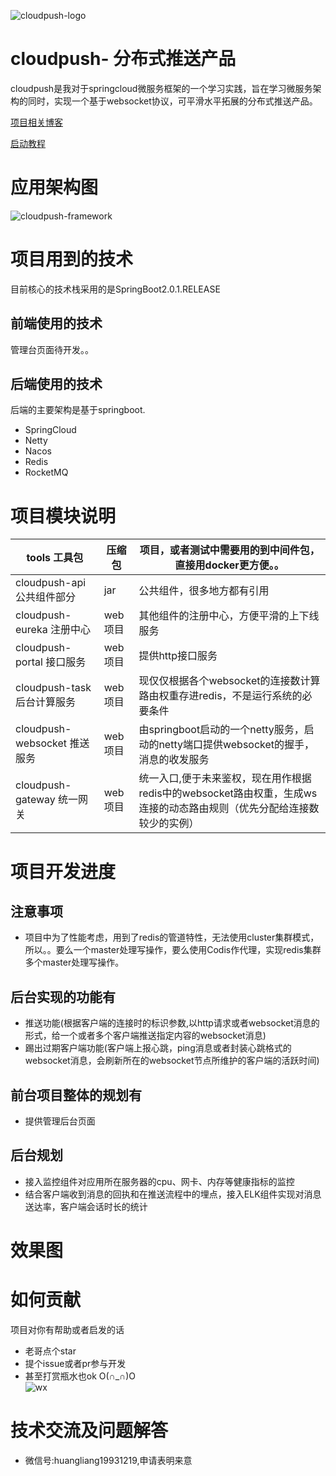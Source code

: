 ![cloudpush-logo](//note.youdao.com/yws/res/2139/WEBRESOURCE4dfc978c4b60c0406943a271aed21ce2)

# cloudpush- 分布式推送产品
cloudpush是我对于springcloud微服务框架的一个学习实践，旨在学习微服务架构的同时，实现一个基于websocket协议，可平滑水平拓展的分布式推送产品。  

[项目相关博客](https://juejin.im/post/5da457eef265da5b7326e9eb)  

[启动教程](https://github.com/liangQAQ/cloudpush/wiki)

# 应用架构图
![cloudpush-framework](//note.youdao.com/yws/res/2141/WEBRESOURCEe4d261a918d8efcf0cd0bb90c15f8adb)

# 项目用到的技术
目前核心的技术栈采用的是SpringBoot2.0.1.RELEASE

## 前端使用的技术
管理台页面待开发。。

## 后端使用的技术
后端的主要架构是基于springboot.

* SpringCloud
* Netty
* Nacos
* Redis
* RocketMQ

# 项目模块说明

| tools  工具包                                | 压缩包 | 项目，或者测试中需要用的到中间件包，直接用docker更方便。。             |
| ------------------------------------------------------------ | --------- | ---------------------------------------------------- |
| cloudpush-api 公共组件部分                                    | jar       | 公共组件，很多地方都有引用         |
| cloudpush-eureka 注册中心                           | web项目  | 其他组件的注册中心，方便平滑的上下线服务                      |
| cloudpush-portal 接口服务                  | web项目   | 提供http接口服务                                             |
| cloudpush-task 后台计算服务                  | web项目   | 现仅仅根据各个websocket的连接数计算路由权重存进redis，不是运行系统的必要条件|     
| cloudpush-websocket 推送服务                | web项目  | 由springboot启动的一个netty服务，启动的netty端口提供websocket的握手，消息的收发服务                    |
| cloudpush-gateway 统一网关    | web项目   | 统一入口,便于未来鉴权，现在用作根据redis中的websocket路由权重，生成ws连接的动态路由规则（优先分配给连接数较少的实例）|


# 项目开发进度
## 注意事项

* 项目中为了性能考虑，用到了redis的管道特性，无法使用cluster集群模式，所以。。要么一个master处理写操作，要么使用Codis作代理，实现redis集群多个master处理写操作。

## 后台实现的功能有

* 推送功能(根据客户端的连接时的标识参数,以http请求或者websocket消息的形式，给一个或者多个客户端推送指定内容的websocket消息)
* 踢出过期客户端功能(客户端上报心跳，ping消息或者封装心跳格式的websocket消息，会刷新所在的websocket节点所维护的客户端的活跃时间)

## 前台项目整体的规划有

* 提供管理后台页面

## 后台规划

* 接入监控组件对应用所在服务器的cpu、网卡、内存等健康指标的监控
* 结合客户端收到消息的回执和在推送流程中的埋点，接入ELK组件实现对消息送达率，客户端会话时长的统计

# 效果图




# 如何贡献

项目对你有帮助或者启发的话

* 老哥点个star
* 提个issue或者pr参与开发
* 甚至打赏瓶水也ok O(∩_∩)O<br/>
![wx](//note.youdao.com/yws/res/2138/WEBRESOURCE66d9dac2b1b7b559cd5af1f24aa4db30)


# 技术交流及问题解答
* 微信号:huangliang19931219,申请表明来意



